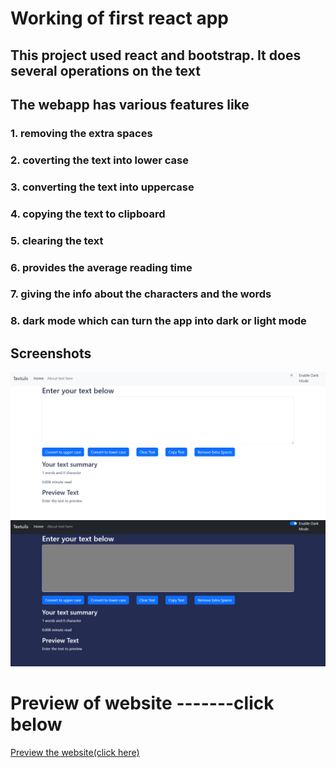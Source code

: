# Working of first react app
## This project used react and bootstrap. It does several operations on the text 
## The webapp has various features like
### 1. removing the extra spaces   
### 2. coverting the text into lower case 
### 3. converting the text into uppercase 
### 4. copying the text to clipboard 
### 5. clearing the text 
### 6. provides the average reading time  
### 7. giving the info about the characters and the words 
### 8. dark mode which can turn the app into dark or light mode 

## Screenshots

![App Screenshot Light](./preview.png)
![App Screenshot Dark](./preview2.png)

# Preview of website -------click below 
[Preview the website(click here)](https://textutilityapp1.netlify.app/)